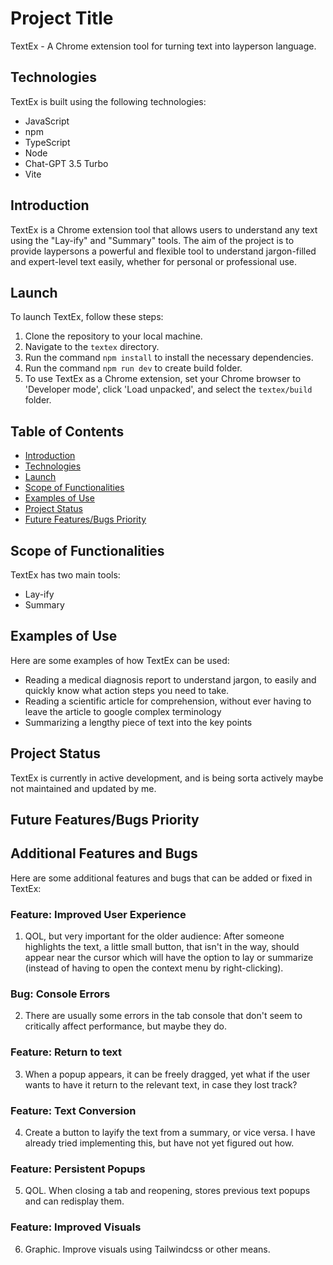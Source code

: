 # Project Title

TextEx - A Chrome extension tool for turning text into layperson language.

## Technologies<a name="technologies"></a>

TextEx is built using the following technologies:

- JavaScript
- npm
- TypeScript
- Node
- Chat-GPT 3.5 Turbo
- Vite

## Introduction<a name="introduction"></a>

TextEx is a Chrome extension tool that allows users to understand any text using the "Lay-ify" and "Summary" tools. The aim of the project is to provide laypersons a powerful and flexible tool to understand jargon-filled and expert-level text easily, whether for personal or professional use.

## Launch<a name="launch"></a>

To launch TextEx, follow these steps:

1. Clone the repository to your local machine.
2. Navigate to the `textex` directory.
3. Run the command `npm install` to install the necessary dependencies.
4. Run the command `npm run dev` to create build folder.  <!--- This is what worked for me, not sure if it was different on your computer, npm build gave an error.  ---> 
5. To use TextEx as a Chrome extension, set your Chrome browser to 'Developer mode', click 'Load unpacked', and select the `textex/build` folder.

## Table of Contents

- [Introduction](#introduction)
- [Technologies](#technologies)
- [Launch](#launch)
- [Scope of Functionalities](#scope-of-functionalities)
- [Examples of Use](#examples-of-use)
- [Project Status](#project-status)
- [Future Features/Bugs Priority](#future)

## Scope of Functionalities<a name="scope-of-functionalities"></a>

TextEx has two main tools:

- Lay-ify
- Summary

## Examples of Use<a name="examples-of-use"></a>

Here are some examples of how TextEx can be used:

- Reading a medical diagnosis report to understand jargon, to easily and quickly know what action steps you need to take.
- Reading a scientific article for comprehension, without ever having to leave the article to google complex terminology
- Summarizing a lengthy piece of text into the key points

## Project Status<a name="project-status"></a>

TextEx is currently in active development, and is being sorta actively maybe not maintained and updated by me.

## Future Features/Bugs Priority<a name="future"></a>

## Additional Features and Bugs

Here are some additional features and bugs that can be added or fixed in TextEx:

### Feature: Improved User Experience

1. QOL, but very important for the older audience: After someone highlights the text, a little small button, that isn't in the way, should appear near the cursor which will have the option to lay or summarize (instead of having to open the context menu by right-clicking).

### Bug: Console Errors

2. There are usually some errors in the tab console that don't seem to critically affect performance, but maybe they do.

### Feature: Return to text
3. When a popup appears, it can be freely dragged, yet what if the user wants to have it return to the relevant text, in case they lost track?

### Feature: Text Conversion

4. Create a button to layify the text from a summary, or vice versa. I have already tried implementing this, but have not yet figured out how.

### Feature: Persistent Popups

5. QOL. When closing a tab and reopening, stores previous text popups and can redisplay them.

### Feature: Improved Visuals

6. Graphic. Improve visuals using Tailwindcss or other means.



